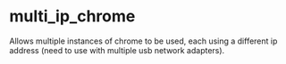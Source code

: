 # multi_ip_chrome
Allows multiple instances of chrome to be used, each using a different ip address (need to use with multiple usb network adapters).


